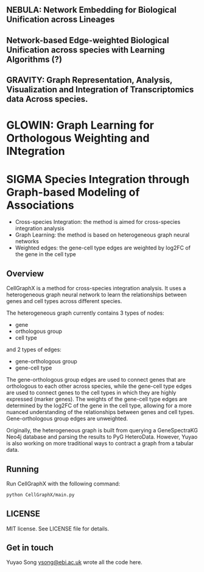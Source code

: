 ## NEBULA: Network Embedding for Biological Unification across Lineages
## Network-based Edge-weighted Biological Unification across species with Learning Algorithms (?)

## GRAVITY: Graph Representation, Analysis, Visualization and Integration of Transcriptomics data Across species. 
# GLOWIN: Graph Learning for Orthologous Weighting and INtegration

# SIGMA Species Integration through Graph-based Modeling of Associations


- Cross-species Integration: the method is aimed for cross-species integration analysis
- Graph Learning: the method is based on heterogeneous graph neural networks
- Weighted edges: the gene-cell type edges are weighted by log2FC of the gene in the cell type

## Overview

CellGraphX is a method for cross-species integration analysis. It uses a heterogeneous graph neural network to learn the relationships between genes and cell types across different species.

The heterogeneous graph currently contains 3 types of nodes: 
- gene
- orthologous group
- cell type

and 2 types of edges: 
- gene-orthologous group
- gene-cell type

The gene-orthologous group edges are used to connect genes that are orthologous to each other across species, while the gene-cell type edges are used to connect genes to the cell types in which they are highly expressed (marker genes). The weights of the gene-cell type edges are determined by the log2FC of the gene in the cell type, allowing for a more nuanced understanding of the relationships between genes and cell types. Gene-orthologous group edges are unweighted.

Originally, the heterogeneous graph is built from querying a GeneSpectraKG Neo4j database and parsing the results to PyG HeteroData. However, Yuyao is also working on more traditional ways to contract a graph from a tabular data.

## Running

Run CellGraphX with the following command:

```bash
python CellGraphX/main.py 
```

## LICENSE
MIT license. See LICENSE file for details.

## Get in touch

Yuyao Song <ysong@ebi.ac.uk> wrote all the code here. 
